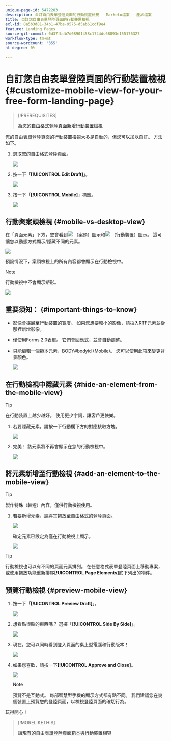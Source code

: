 ```yaml
---
unique-page-id: 5472283
description: 自訂自由表單登陸頁面的行動裝置檢視 — Marketo檔案 — 產品檔案
title: 自訂您自由表單登陸頁面的行動裝置檢視
exl-id: 8a5b3d81-34b1-47be-9575-d5ab61cdf9e4
feature: Landing Pages
source-git-commit: 0d37fbdb7d08901458c1744dc68893e155176327
workflow-type: tm+mt
source-wordcount: '355'
ht-degree: 0%

---
```


# 自訂您自由表單登陸頁面的行動裝置檢視 {#customize-mobile-view-for-your-free-form-landing-page}

>[!PREREQUISITES]
>
>[為您的自由格式登陸頁面新增行動裝置檢視](/help/marketo/product-docs/demand-generation/landing-pages/free-form-landing-pages/add-a-mobile-view-for-your-free-form-landing-page.md)

您的自由表單登陸頁面的行動裝置檢視大多是自動的，但您可以加以自訂。 方法如下。

1. 選取您的自由格式登陸頁面。

   ![](assets/selectlandingapge.jpg)

1. 按一下「**[!UICONTROL Edit Draft]**」。

   ![](assets/image2015-1-22-18-3a33-3a12.png)

1. 按一下「**[!UICONTROL Mobile]**」標籤。

   ![](assets/image2015-1-22-18-3a31-3a40.png)

## 行動與案頭檢視 {#mobile-vs-desktop-view}

在「頁面元素」下方，您會看到![](assets/image2015-1-22-18-3a39-3a53.png) （案頭）圖示和![](assets/image2015-1-22-18-3a40-3a31.png) （行動裝置）圖示。 這可讓您以動態方式顯示/隱藏不同的元素。

![](assets/image2015-5-21-15-3a9-3a34.png)

預設情況下，案頭檢視上的所有內容都會顯示在行動檢視中。

>[!NOTE]
>
>行動檢視中不會顯示矩形。

![](assets/image2015-5-21-15-3a12-3a2.png)

## 重要須知： {#important-things-to-know}

* 影像會擴展至行動裝置的寬度。 如果您想要較小的影像，請拉入RTF元素並從那裡新增影像。
* 僅使用Forms 2.0表單。 它們會回應式，並會自動調整。
* 只能編輯一個範本元素，BODY#bodyid (Mobile)。 您可以使用此項來變更背景顏色。

  ![](assets/image2015-5-21-15-3a15-3a47.png)

## 在行動檢視中隱藏元素 {#hide-an-element-from-the-mobile-view}

>[!TIP]
>
>在行動裝置上越少越好。 使用更少字詞，讓客戶更快樂。

1. 若要隱藏元素，請按一下行動欄下方的對應核取方塊。

   ![](assets/image2015-5-21-15-3a28-3a17.png)

1. 完美！ 該元素將不再會顯示在您的行動檢視中。

   ![](assets/image2015-5-21-15-3a30-3a17.png)

## 將元素新增至行動檢視 {#add-an-element-to-the-mobile-view}

>[!TIP]
>
>製作特殊（較短）內容，僅供行動檢視使用。

1. 若要新增元素，請將其拖放至自由格式的登陸頁面。

   ![](assets/image2015-5-21-15-3a32-3a22.png)

   確定元素已設定為僅在行動檢視上顯示。

   ![](assets/image2015-5-21-15-3a35-3a29.png)

>[!TIP]
>
>行動檢視也可以有不同的頁面元素排列。 在任意格式表單登陸頁面上移動專案，或使用拖放功能重新排序&#x200B;**[!UICONTROL Page Elements]**&#x200B;底下列出的物件。

## 預覽行動檢視 {#preview-mobile-view}

1. 按一下「**[!UICONTROL Preview Draft]**」。

   ![](assets/image2015-5-21-15-3a36-3a35.png)

1. 想看點很酷的東西嗎？ 選擇「**[!UICONTROL Side By Side]**」。

   ![](assets/image2015-1-22-20-3a2-3a15.png)

1. 現在，您可以同時看到登入頁面的桌上型電腦和行動版本！

   ![](assets/image2015-1-22-20-3a3-3a22.png)

1. 如果您喜歡，請按一下&#x200B;**[!UICONTROL Approve and Close]**。

   ![](assets/image2015-1-22-20-3a5-3a36.png)

   >[!NOTE]
   >
   >預覽不是互動式。 每部智慧型手機的顯示方式都有點不同。 我們建議您在幾個裝置上預覽您的登陸頁面，以檢視登陸頁面的確切行為。

玩得開心！

>[!MORELIKETHIS]
>
>[讓現有的自由表單登陸頁面範本與行動裝置相容](/help/marketo/product-docs/demand-generation/landing-pages/landing-page-templates/make-an-existing-free-form-landing-page-template-mobile-compatible.md)
